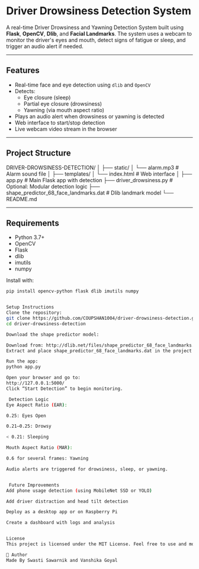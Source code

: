 # Driver Drowsiness Detection System

A real-time Driver Drowsiness and Yawning Detection System built using **Flask**, **OpenCV**, **Dlib**, and **Facial Landmarks**. The system uses a webcam to monitor the driver's eyes and mouth, detect signs of fatigue or sleep, and trigger an audio alert if needed.

---

## Features

- Real-time face and eye detection using `dlib` and `OpenCV`
- Detects:
  - Eye closure (sleep)
  - Partial eye closure (drowsiness)
  - Yawning (via mouth aspect ratio)
- Plays an audio alert when drowsiness or yawning is detected
- Web interface to start/stop detection
- Live webcam video stream in the browser

---

## Project Structure
DRIVER-DROWSINESS-DETECTION/ │ ├── static/ │ └── alarm.mp3 # Alarm sound file │ ├── templates/ │ └── index.html # Web interface │ ├── app.py # Main Flask app with detection ├── driver_drowsiness.py # Optional: Modular detection logic ├── shape_predictor_68_face_landmarks.dat # Dlib landmark model └── README.md


---

## Requirements

- Python 3.7+
- OpenCV
- Flask
- dlib
- imutils
- numpy

Install with:

```bash
pip install opencv-python flask dlib imutils numpy


Setup Instructions
Clone the repository:
git clone https://github.com/COUPSHAN1004/driver-drowsiness-detection.git
cd driver-drowsiness-detection

Download the shape predictor model:

Download from: http://dlib.net/files/shape_predictor_68_face_landmarks.dat.bz2
Extract and place shape_predictor_68_face_landmarks.dat in the project directory.

Run the app:
python app.py

Open your browser and go to:
http://127.0.0.1:5000/
Click “Start Detection” to begin monitoring.

 Detection Logic
Eye Aspect Ratio (EAR):

0.25: Eyes Open

0.21–0.25: Drowsy

< 0.21: Sleeping

Mouth Aspect Ratio (MAR):

0.6 for several frames: Yawning

Audio alerts are triggered for drowsiness, sleep, or yawning.


 Future Improvements
Add phone usage detection (using MobileNet SSD or YOLO)

Add driver distraction and head tilt detection

Deploy as a desktop app or on Raspberry Pi

Create a dashboard with logs and analysis


License
This project is licensed under the MIT License. Feel free to use and modify.

🙌 Author
Made By Swasti Sawarnik and Vanshika Goyal
